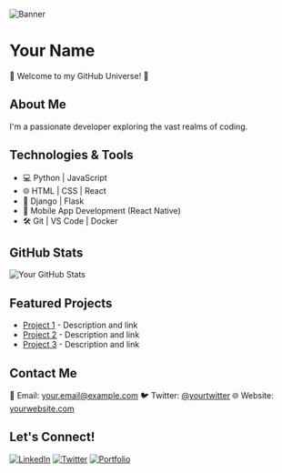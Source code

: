 <!-- Your Banner Image URL -->
![Banner](https://path-to-your-banner-image.jpg)

# Your Name

🌌 Welcome to my GitHub Universe! 🚀

## About Me

I'm a passionate developer exploring the vast realms of coding.

## Technologies & Tools

- 💻 Python | JavaScript
- 🌐 HTML | CSS | React
- 🚀 Django | Flask
- 📱 Mobile App Development (React Native)
- 🛠️ Git | VS Code | Docker

## GitHub Stats

![Your GitHub Stats](https://github-readme-stats.vercel.app/api?username=yourusername&show_icons=true&theme=dark)

## Featured Projects

- [Project 1](#) - Description and link
- [Project 2](#) - Description and link
- [Project 3](#) - Description and link

## Contact Me

📧 Email: your.email@example.com
🐦 Twitter: [@yourtwitter](https://twitter.com/yourtwitter)
🌐 Website: [yourwebsite.com](https://yourwebsite.com)

## Let's Connect!

[![LinkedIn](https://img.shields.io/badge/LinkedIn-Connect-blue)](https://www.linkedin.com/in/yourlinkedin/)
[![Twitter](https://img.shields.io/badge/Twitter-Follow-blue)](https://twitter.com/yourtwitter)
[![Portfolio](https://img.shields.io/badge/Portfolio-Visit-green)](https://yourportfolio.com)
